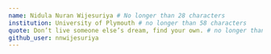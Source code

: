 ```yaml
---
name: Nidula Nuran Wijesuriya # No longer than 28 characters
institution: University of Plymouth # no longer than 58 characters
quote: Don’t live someone else’s dream, find your own. # no longer than 100 characters, avoid using quotes(") to guarantee the format remains the same.
github_user: nnwijesuriya
---
```

